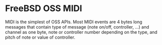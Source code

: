 # FreeBSD OSS MIDI

MIDI is the simplest of OSS APIs. Most MIDI events are 4 bytes long messages
that contain type of message (note on/off, controller, ...) and channel as one
byte, note or controller number depending on the type, and pitch of note or
value of controller.
